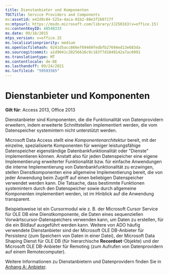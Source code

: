 ```yaml
---
title: Dienstanbieter und Komponenten
TOCTitle: Service Providers and Components
ms:assetid: e42d9c84-525a-4aca-01b2-88e3f2b0717f
ms:mtpsurl: https://msdn.microsoft.com/library/JJ250163(v=office.15)
ms:contentKeyID: 48548333
ms.date: 09/18/2015
mtps_version: v=office.15
ms.localizationpriority: medium
ms.openlocfilehash: 0241d5acc866ef69469fedbfb27694ed13e683da
ms.sourcegitcommit: a1d9041c20256616c9c183f7d1049142a7ac6991
ms.translationtype: MT
ms.contentlocale: de-DE
ms.lasthandoff: 09/24/2021
ms.locfileid: "59593565"
---
```

# <a name="service-providers-and-components"></a>Dienstanbieter und Komponenten


**Gilt für**: Access 2013, Office 2013

Dienstanbieter sind Komponenten, die die Funktionalität von Datenprovidern erweitern, indem erweiterte Schnittstellen implementiert werden, die vom Datenspeicher systemintern nicht unterstützt werden.

Microsoft Data Access stellt eine *Komponentenarchitektur* bereit, mit der einzelne, spezialisierte Komponenten für weniger leistungsfähige Datenspeicher eigenständige Datenbankfunktionalität oder "Dienste" implementieren können. Anstatt also für jeden Datenspeicher eine eigene Implementierung erweiterter Funktionalität bzw. für einfache Anwendungen die interne Implementierung von Datenbankfunktionalität zu erzwingen, stellen Dienstkomponenten eine allgemeine Implementierung bereit, die von jeder Anwendung beim Zugriff auf einen beliebigen Datenspeicher verwendet werden kann. Die Tatsache, dass bestimmte Funktionen systemintern durch den Datenspeicher sowie durch allgemeine Komponenten implementiert werden, ist im Hinblick auf die Anwendung transparent.

Beispielsweise ist ein Cursormodul wie z. B. der Microsoft Cursor Service für OLE DB eine Dienstkomponente, die Daten eines sequenziellen Vorwärtscursor-Datenspeichers verwenden kann, um Daten zu erstellen, für die ein Bildlauf ausgeführt werden kann. Weitere von ADO häufig verwendete Dienstanbieter sind der Microsoft OLE DB-Anbieter für Persistenz (zum Speichern von Daten in einer Datei), der Microsoft Data Shaping Dienst für OLE DB (für hierarchische **Recordset**-Objekte) und der Microsoft OLE DB-Anbieter für Remoting (zum Aufrufen von Datenprovidern auf einem Remotecomputer).

Weitere Informationen zu Dienstanbietern und Datenprovidern finden Sie in [Anhang A: Anbieter](appendix-a-providers.md).

